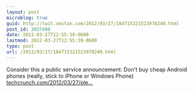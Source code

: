 ```yaml
---
layout: post
microblog: true
guid: http://twit.vmstan.com/2012/03/27/184715321523978240.html
post_id: 3037498
date: 2012-03-27T12:55:39-0600
lastmod: 2012-03-27T12:55:39-0600
type: post
url: /2012/03/27/184715321523978240.html
---
```

Consider this a public service announcement: Don't buy cheap Android phones (really, stick to iPhone or Windows Phone) <a href="http://techcrunch.com/2012/03/27/please-do-not-buy-cheap-android-phones/?utm_source=feedburner">techcrunch.com/2012/03/27/ple…</a>
